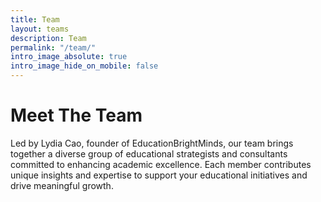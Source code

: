 ```yaml
---
title: Team
layout: teams
description: Team
permalink: "/team/"
intro_image_absolute: true
intro_image_hide_on_mobile: false
---
```


# Meet The Team

Led by Lydia Cao, founder of EducationBrightMinds, our team brings together a diverse group of educational strategists and consultants committed to enhancing academic excellence. Each member contributes unique insights and expertise to support your educational initiatives and drive meaningful growth.

